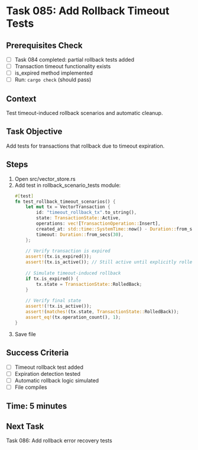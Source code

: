 # Task 085: Add Rollback Timeout Tests

## Prerequisites Check
- [ ] Task 084 completed: partial rollback tests added
- [ ] Transaction timeout functionality exists
- [ ] is_expired method implemented
- [ ] Run: `cargo check` (should pass)

## Context
Test timeout-induced rollback scenarios and automatic cleanup.

## Task Objective
Add tests for transactions that rollback due to timeout expiration.

## Steps
1. Open src/vector_store.rs
2. Add test in rollback_scenario_tests module:
   ```rust
   #[test]
   fn test_rollback_timeout_scenarios() {
       let mut tx = VectorTransaction {
           id: "timeout_rollback_tx".to_string(),
           state: TransactionState::Active,
           operations: vec![TransactionOperation::Insert],
           created_at: std::time::SystemTime::now() - Duration::from_secs(60),
           timeout: Duration::from_secs(30),
       };
       
       // Verify transaction is expired
       assert!(tx.is_expired());
       assert!(tx.is_active()); // Still active until explicitly rolled back
       
       // Simulate timeout-induced rollback
       if tx.is_expired() {
           tx.state = TransactionState::RolledBack;
       }
       
       // Verify final state
       assert!(!tx.is_active());
       assert!(matches!(tx.state, TransactionState::RolledBack));
       assert_eq!(tx.operation_count(), 1);
   }
   ```
3. Save file

## Success Criteria
- [ ] Timeout rollback test added
- [ ] Expiration detection tested
- [ ] Automatic rollback logic simulated
- [ ] File compiles

## Time: 5 minutes

## Next Task
Task 086: Add rollback error recovery tests